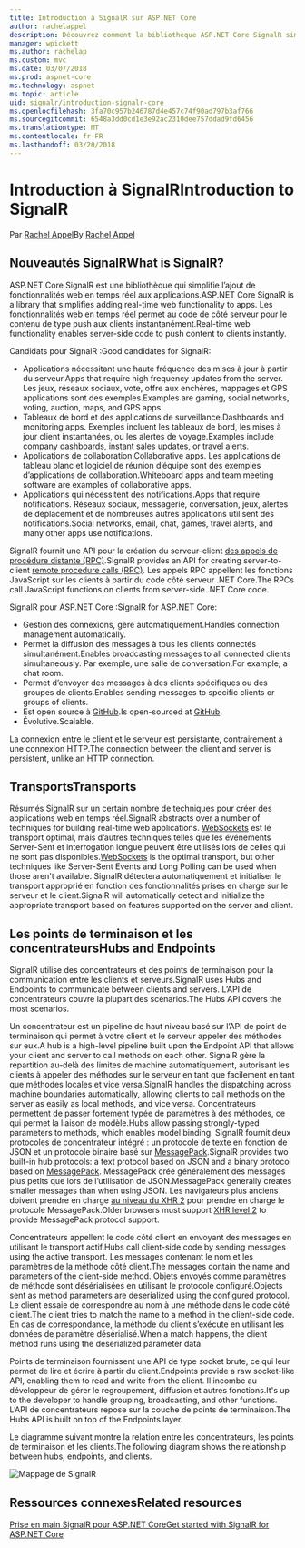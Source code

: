 ```yaml
---
title: Introduction à SignalR sur ASP.NET Core
author: rachelappel
description: Découvrez comment la bibliothèque ASP.NET Core SignalR simplifie l’ajout de fonctionnalités web en temps réel aux applications.
manager: wpickett
ms.author: rachelap
ms.custom: mvc
ms.date: 03/07/2018
ms.prod: aspnet-core
ms.technology: aspnet
ms.topic: article
uid: signalr/introduction-signalr-core
ms.openlocfilehash: 3fa70c957b246787d4e457c74f90ad797b3af766
ms.sourcegitcommit: 6548a3dd0cd1e3e92ac2310dee757ddad9fd6456
ms.translationtype: MT
ms.contentlocale: fr-FR
ms.lasthandoff: 03/20/2018
---
```

# <a name="introduction-to-signalr"></a><span data-ttu-id="ac3d7-103">Introduction à SignalR</span><span class="sxs-lookup"><span data-stu-id="ac3d7-103">Introduction to SignalR</span></span>

<span data-ttu-id="ac3d7-104">Par [Rachel Appel](https://twitter.com/rachelappel)</span><span class="sxs-lookup"><span data-stu-id="ac3d7-104">By [Rachel Appel](https://twitter.com/rachelappel)</span></span>

## <a name="what-is-signalr"></a><span data-ttu-id="ac3d7-105">Nouveautés SignalR</span><span class="sxs-lookup"><span data-stu-id="ac3d7-105">What is SignalR?</span></span>

<span data-ttu-id="ac3d7-106">ASP.NET Core SignalR est une bibliothèque qui simplifie l’ajout de fonctionnalités web en temps réel aux applications.</span><span class="sxs-lookup"><span data-stu-id="ac3d7-106">ASP.NET Core SignalR is a library that simplifies adding real-time web functionality to apps.</span></span> <span data-ttu-id="ac3d7-107">Les fonctionnalités web en temps réel permet au code de côté serveur pour le contenu de type push aux clients instantanément.</span><span class="sxs-lookup"><span data-stu-id="ac3d7-107">Real-time web functionality enables server-side code to push content to clients instantly.</span></span>

<span data-ttu-id="ac3d7-108">Candidats pour SignalR :</span><span class="sxs-lookup"><span data-stu-id="ac3d7-108">Good candidates for SignalR:</span></span>

* <span data-ttu-id="ac3d7-109">Applications nécessitant une haute fréquence des mises à jour à partir du serveur.</span><span class="sxs-lookup"><span data-stu-id="ac3d7-109">Apps that require high frequency updates from the server.</span></span> <span data-ttu-id="ac3d7-110">Les jeux, réseaux sociaux, vote, offre aux enchères, mappages et GPS applications sont des exemples.</span><span class="sxs-lookup"><span data-stu-id="ac3d7-110">Examples are gaming, social networks, voting, auction, maps, and GPS apps.</span></span>
* <span data-ttu-id="ac3d7-111">Tableaux de bord et des applications de surveillance.</span><span class="sxs-lookup"><span data-stu-id="ac3d7-111">Dashboards and monitoring apps.</span></span> <span data-ttu-id="ac3d7-112">Exemples incluent les tableaux de bord, les mises à jour client instantanées, ou les alertes de voyage.</span><span class="sxs-lookup"><span data-stu-id="ac3d7-112">Examples include company dashboards, instant sales updates, or travel alerts.</span></span>
* <span data-ttu-id="ac3d7-113">Applications de collaboration.</span><span class="sxs-lookup"><span data-stu-id="ac3d7-113">Collaborative apps.</span></span> <span data-ttu-id="ac3d7-114">Les applications de tableau blanc et logiciel de réunion d’équipe sont des exemples d’applications de collaboration.</span><span class="sxs-lookup"><span data-stu-id="ac3d7-114">Whiteboard apps and team meeting software are examples of collaborative apps.</span></span>
* <span data-ttu-id="ac3d7-115">Applications qui nécessitent des notifications.</span><span class="sxs-lookup"><span data-stu-id="ac3d7-115">Apps that require notifications.</span></span> <span data-ttu-id="ac3d7-116">Réseaux sociaux, messagerie, conversation, jeux, alertes de déplacement et de nombreuses autres applications utilisent des notifications.</span><span class="sxs-lookup"><span data-stu-id="ac3d7-116">Social networks, email, chat, games, travel alerts, and many other apps use notifications.</span></span>

<span data-ttu-id="ac3d7-117">SignalR fournit une API pour la création du serveur-client [des appels de procédure distante (RPC)](https://wikipedia.org/wiki/Remote_procedure_call).</span><span class="sxs-lookup"><span data-stu-id="ac3d7-117">SignalR provides an API for creating server-to-client [remote procedure calls (RPC)](https://wikipedia.org/wiki/Remote_procedure_call).</span></span> <span data-ttu-id="ac3d7-118">Les appels RPC appellent les fonctions JavaScript sur les clients à partir du code côté serveur .NET Core.</span><span class="sxs-lookup"><span data-stu-id="ac3d7-118">The RPCs call JavaScript functions on clients from server-side .NET Core code.</span></span>

<span data-ttu-id="ac3d7-119">SignalR pour ASP.NET Core :</span><span class="sxs-lookup"><span data-stu-id="ac3d7-119">SignalR for ASP.NET Core:</span></span>

* <span data-ttu-id="ac3d7-120">Gestion des connexions, gère automatiquement.</span><span class="sxs-lookup"><span data-stu-id="ac3d7-120">Handles connection management automatically.</span></span>
* <span data-ttu-id="ac3d7-121">Permet la diffusion des messages à tous les clients connectés simultanément.</span><span class="sxs-lookup"><span data-stu-id="ac3d7-121">Enables broadcasting messages to all connected clients simultaneously.</span></span> <span data-ttu-id="ac3d7-122">Par exemple, une salle de conversation.</span><span class="sxs-lookup"><span data-stu-id="ac3d7-122">For example, a chat room.</span></span>
* <span data-ttu-id="ac3d7-123">Permet d’envoyer des messages à des clients spécifiques ou des groupes de clients.</span><span class="sxs-lookup"><span data-stu-id="ac3d7-123">Enables sending messages to specific clients or groups of clients.</span></span>
* <span data-ttu-id="ac3d7-124">Est open source à [GitHub](https://github.com/aspnet/signalr).</span><span class="sxs-lookup"><span data-stu-id="ac3d7-124">Is open-sourced at [GitHub](https://github.com/aspnet/signalr).</span></span>
* <span data-ttu-id="ac3d7-125">Évolutive.</span><span class="sxs-lookup"><span data-stu-id="ac3d7-125">Scalable.</span></span>

<span data-ttu-id="ac3d7-126">La connexion entre le client et le serveur est persistante, contrairement à une connexion HTTP.</span><span class="sxs-lookup"><span data-stu-id="ac3d7-126">The connection between the client and server is persistent, unlike an HTTP connection.</span></span>

## <a name="transports"></a><span data-ttu-id="ac3d7-127">Transports</span><span class="sxs-lookup"><span data-stu-id="ac3d7-127">Transports</span></span>

<span data-ttu-id="ac3d7-128">Résumés SignalR sur un certain nombre de techniques pour créer des applications web en temps réel.</span><span class="sxs-lookup"><span data-stu-id="ac3d7-128">SignalR abstracts over a number of techniques for building real-time web applications.</span></span> <span data-ttu-id="ac3d7-129">[WebSockets](https://tools.ietf.org/html/rfc7118) est le transport optimal, mais d’autres techniques telles que les événements Server-Sent et interrogation longue peuvent être utilisés lors de celles qui ne sont pas disponibles.</span><span class="sxs-lookup"><span data-stu-id="ac3d7-129">[WebSockets](https://tools.ietf.org/html/rfc7118) is the optimal transport, but other techniques like Server-Sent Events and Long Polling can be used when those aren't available.</span></span> <span data-ttu-id="ac3d7-130">SignalR détectera automatiquement et initialiser le transport approprié en fonction des fonctionnalités prises en charge sur le serveur et le client.</span><span class="sxs-lookup"><span data-stu-id="ac3d7-130">SignalR will automatically detect and initialize the appropriate transport based on features supported on the server and client.</span></span>

## <a name="hubs-and-endpoints"></a><span data-ttu-id="ac3d7-131">Les points de terminaison et les concentrateurs</span><span class="sxs-lookup"><span data-stu-id="ac3d7-131">Hubs and Endpoints</span></span>

<span data-ttu-id="ac3d7-132">SignalR utilise des concentrateurs et des points de terminaison pour la communication entre les clients et serveurs.</span><span class="sxs-lookup"><span data-stu-id="ac3d7-132">SignalR uses Hubs and Endpoints to communicate between clients and servers.</span></span> <span data-ttu-id="ac3d7-133">L’API de concentrateurs couvre la plupart des scénarios.</span><span class="sxs-lookup"><span data-stu-id="ac3d7-133">The Hubs API covers the most scenarios.</span></span>

<span data-ttu-id="ac3d7-134">Un concentrateur est un pipeline de haut niveau basé sur l’API de point de terminaison qui permet à votre client et le serveur appeler des méthodes sur eux.</span><span class="sxs-lookup"><span data-stu-id="ac3d7-134">A hub is a high-level pipeline built upon the Endpoint API that allows your client and server to call methods on each other.</span></span> <span data-ttu-id="ac3d7-135">SignalR gère la répartition au-delà des limites de machine automatiquement, autorisant les clients à appeler des méthodes sur le serveur en tant que facilement en tant que méthodes locales et vice versa.</span><span class="sxs-lookup"><span data-stu-id="ac3d7-135">SignalR handles the dispatching across machine boundaries automatically, allowing clients to call methods on the server as easily as local methods, and vice versa.</span></span> <span data-ttu-id="ac3d7-136">Concentrateurs permettent de passer fortement typée de paramètres à des méthodes, ce qui permet la liaison de modèle.</span><span class="sxs-lookup"><span data-stu-id="ac3d7-136">Hubs allow passing strongly-typed parameters to methods, which enables model binding.</span></span> <span data-ttu-id="ac3d7-137">SignalR fournit deux protocoles de concentrateur intégré : un protocole de texte en fonction de JSON et un protocole binaire basé sur [MessagePack](https://msgpack.org/).</span><span class="sxs-lookup"><span data-stu-id="ac3d7-137">SignalR provides two built-in hub protocols: a text protocol based on JSON and a binary protocol based on [MessagePack](https://msgpack.org/).</span></span>  <span data-ttu-id="ac3d7-138">MessagePack crée généralement des messages plus petits que lors de l’utilisation de JSON.</span><span class="sxs-lookup"><span data-stu-id="ac3d7-138">MessagePack generally creates smaller messages than when using JSON.</span></span> <span data-ttu-id="ac3d7-139">Les navigateurs plus anciens doivent prendre en charge [au niveau du XHR 2](https://caniuse.com/#feat=xhr2) pour prendre en charge le protocole MessagePack.</span><span class="sxs-lookup"><span data-stu-id="ac3d7-139">Older browsers must support [XHR level 2](https://caniuse.com/#feat=xhr2) to provide MessagePack protocol support.</span></span>

<span data-ttu-id="ac3d7-140">Concentrateurs appellent le code côté client en envoyant des messages en utilisant le transport actif.</span><span class="sxs-lookup"><span data-stu-id="ac3d7-140">Hubs call client-side code by sending messages using the active transport.</span></span> <span data-ttu-id="ac3d7-141">Les messages contenant le nom et les paramètres de la méthode côté client.</span><span class="sxs-lookup"><span data-stu-id="ac3d7-141">The messages contain the name and parameters of the client-side method.</span></span> <span data-ttu-id="ac3d7-142">Objets envoyés comme paramètres de méthode sont désérialisées en utilisant le protocole configuré.</span><span class="sxs-lookup"><span data-stu-id="ac3d7-142">Objects sent as method parameters are deserialized using the configured protocol.</span></span> <span data-ttu-id="ac3d7-143">Le client essaie de correspondre au nom à une méthode dans le code côté client.</span><span class="sxs-lookup"><span data-stu-id="ac3d7-143">The client tries to match the name to a method in the client-side code.</span></span> <span data-ttu-id="ac3d7-144">En cas de correspondance, la méthode du client s’exécute en utilisant les données de paramètre désérialisé.</span><span class="sxs-lookup"><span data-stu-id="ac3d7-144">When a match happens, the client method runs using the deserialized parameter data.</span></span>

<span data-ttu-id="ac3d7-145">Points de terminaison fournissent une API de type socket brute, ce qui leur permet de lire et écrire à partir du client.</span><span class="sxs-lookup"><span data-stu-id="ac3d7-145">Endpoints provide a raw socket-like API, enabling them to read and write from the client.</span></span> <span data-ttu-id="ac3d7-146">Il incombe au développeur de gérer le regroupement, diffusion et autres fonctions.</span><span class="sxs-lookup"><span data-stu-id="ac3d7-146">It's up to the developer to handle grouping, broadcasting, and other functions.</span></span> <span data-ttu-id="ac3d7-147">L’API de concentrateurs repose sur la couche de points de terminaison.</span><span class="sxs-lookup"><span data-stu-id="ac3d7-147">The Hubs API is built on top of the Endpoints layer.</span></span>

<span data-ttu-id="ac3d7-148">Le diagramme suivant montre la relation entre les concentrateurs, les points de terminaison et les clients.</span><span class="sxs-lookup"><span data-stu-id="ac3d7-148">The following diagram shows the relationship between hubs, endpoints, and clients.</span></span>

![Mappage de SignalR](introduction-signalr-core/_static/signalr-core-architecture.png)

## <a name="related-resources"></a><span data-ttu-id="ac3d7-150">Ressources connexes</span><span class="sxs-lookup"><span data-stu-id="ac3d7-150">Related resources</span></span>

[<span data-ttu-id="ac3d7-151">Prise en main SignalR pour ASP.NET Core</span><span class="sxs-lookup"><span data-stu-id="ac3d7-151">Get started with SignalR for ASP.NET Core</span></span>](xref:signalr/get-started-signalr-core)

